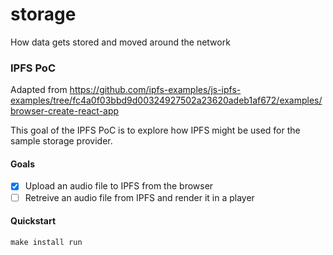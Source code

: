 # storage
How data gets stored and moved around the network

### IPFS PoC
Adapted from https://github.com/ipfs-examples/js-ipfs-examples/tree/fc4a0f03bbd9d00324927502a23620adeb1af672/examples/browser-create-react-app

This goal of the IPFS PoC is to explore how IPFS might be used for
the sample storage provider. 

#### Goals

- [x] Upload an audio file to IPFS from the browser
- [ ] Retreive an audio file from IPFS and render it in a player

#### Quickstart
```
make install run
```
